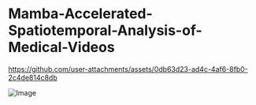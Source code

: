 # Mamba-Accelerated-Spatiotemporal-Analysis-of-Medical-Videos

https://github.com/user-attachments/assets/0db63d23-ad4c-4af6-8fb0-2c4de814c8db


![Image](https://github.com/user-attachments/assets/4194c980-dd3a-44df-8db2-70271f5f4525)
